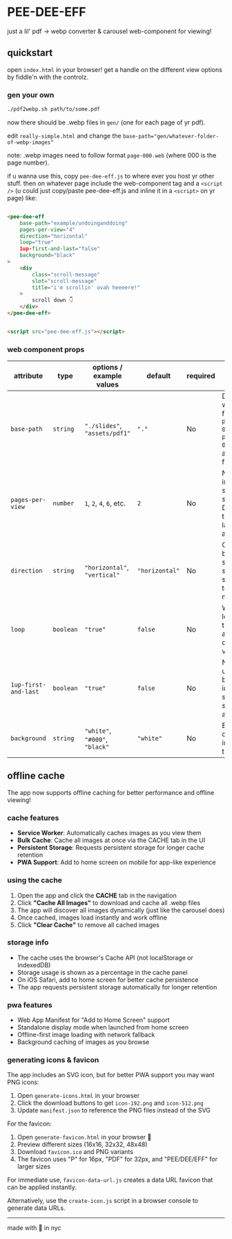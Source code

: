 # PEE-DEE-EFF

just a lil' pdf -> webp converter & carousel web-component for viewing!

## quickstart

open `index.html` in your browser! get a handle on the different view options by fiddle'n with the controlz.

### gen your own

```sh
./pdf2webp.sh path/to/some.pdf
```

now there should be .webp files in `gen/` (one for each page of yr pdf).

edit `really-simple.html` and change the `base-path="gen/whatever-folder-of-webp-images"`

note: .webp images need to follow format `page-000.web` (where 000 is the page number).

if u wanna use this, copy `pee-dee-eff.js` to where ever you host yr other stuff. then on whatever page include the web-component tag and a `<script />` (u could just copy/paste pee-dee-eff.js and inline it in a `<script>` on yr page) like:

```html

<pee-dee-eff
    base-path="example/undoinganddoing"
    pages-per-view="4"
    direction="horizontal"
    loop="true"
    1up-first-and-last="false"
    background="black"
>
    <div
        class="scroll-message"
        slot="scroll-message"
        title="i'm scrollin' ovah heeeere!"
    >
        scroll down 👇
    </div>
</pee-dee-eff>


<script src="pee-dee-eff.js"></script>
```

### web component props

| attribute            | type      | options / example values       | default        | required | description                                                                              |
| -------------------- | --------- | ------------------------------ | -------------- | -------- | ---------------------------------------------------------------------------------------- |
| `base-path`          | `string`  | `"./slides"`, `"assets/pdf1"`  | `"."`          | No       | Directory where image files like `page-000.webp`, `page-001.webp`, etc. are loaded from. |
| `pages-per-view`     | `number`  | `1`, `2`, `4`, `6`, etc.       | `2`            | No       | Number of images shown per slide. Determines the grid layout automatically.              |
| `direction`          | `string`  | `"horizontal"`, `"vertical"`   | `"horizontal"` | No       | Chooses between swipe-to-slide and scroll-down-to-browse modes.                          |
| `loop`               | `boolean` | `"true"`                       | `false`        | No       | Whether to loop back to the first slide after the last one, and vice versa.              |
| `1up-first-and-last` | `boolean` | `"true"`                       | `false`        | No       | Not currently used in logic, but may be intended for showing single pages at start/end.  |
| `background`         | `string`  | `"white"`, `"#000"`, `"black"` | `"white"`      | No       | Background color of each image cell in the grid.                                         |


## offline cache

The app now supports offline caching for better performance and offline viewing! 

### cache features

- **Service Worker**: Automatically caches images as you view them
- **Bulk Cache**: Cache all images at once via the CACHE tab in the UI
- **Persistent Storage**: Requests persistent storage for longer cache retention
- **PWA Support**: Add to home screen on mobile for app-like experience

### using the cache

1. Open the app and click the **CACHE** tab in the navigation
2. Click **"Cache All Images"** to download and cache all .webp files
3. The app will discover all images dynamically (just like the carousel does)
4. Once cached, images load instantly and work offline
5. Click **"Clear Cache"** to remove all cached images

### storage info

- The cache uses the browser's Cache API (not localStorage or IndexedDB)
- Storage usage is shown as a percentage in the cache panel
- On iOS Safari, add to home screen for better cache persistence
- The app requests persistent storage automatically for longer retention

### pwa features

- Web App Manifest for "Add to Home Screen" support
- Standalone display mode when launched from home screen
- Offline-first image loading with network fallback
- Background caching of images as you browse

### generating icons & favicon

The app includes an SVG icon, but for better PWA support you may want PNG icons:

1. Open `generate-icons.html` in your browser
2. Click the download buttons to get `icon-192.png` and `icon-512.png`
3. Update `manifest.json` to reference the PNG files instead of the SVG

For the favicon:

1. Open `generate-favicon.html` in your browser 🥹
2. Preview different sizes (16x16, 32x32, 48x48)
3. Download `favicon.ico` and PNG variants
4. The favicon uses "P" for 16px, "PDF" for 32px, and "PEE/DEE/EFF" for larger sizes

For immediate use, `favicon-data-url.js` creates a data URL favicon that can be applied instantly.

Alternatively, use the `create-icon.js` script in a browser console to generate data URLs.

---
made with 💖 in nyc
